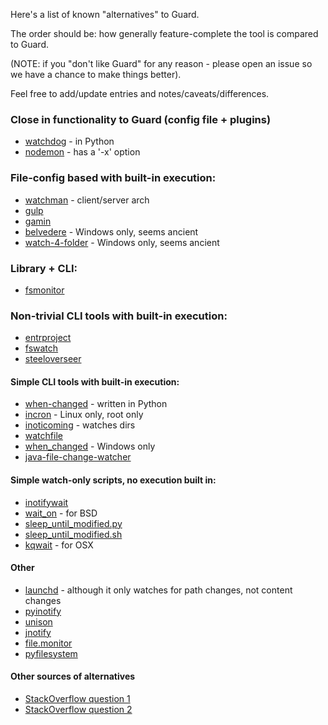 Here's a list of known "alternatives" to Guard.

The order should be: how generally feature-complete the tool is compared to Guard.

(NOTE: if you "don't like Guard" for any reason - please open an issue so we have a chance to make things better).

Feel free to add/update entries and notes/caveats/differences.

### Close in functionality to Guard (config file + plugins)
- [watchdog](https://github.com/gorakhargosh/watchdog) - in Python
- [nodemon](https://github.com/remy/nodemon) - has a '-x' option

### File-config based with built-in execution:
- [watchman](https://facebook.github.io/watchman/) - client/server arch
- [gulp](https://github.com/gulpjs/gulp/blob/master/docs/getting-started.md)
- [gamin](https://people.gnome.org/~veillard/gamin/config.html)
- [belvedere](http://lifehacker.com/341950/belvedere-automates-your-self-cleaning-pc) - Windows only, seems ancient
- [watch-4-folder](http://leelusoft.blogspot.in/2011/10/watch-4-folder-23.html) - Windows only, seems ancient

### Library + CLI:
- [fsmonitor](https://www.npmjs.com/package/fsmonitor)

### Non-trivial CLI tools with built-in execution:
- [entrproject](http://entrproject.org/)
- [fswatch](https://github.com/emcrisostomo/fswatch)
- [steeloverseer](https://github.com/steeloverseer/steeloverseer)

#### Simple CLI tools with built-in execution:
- [when-changed](https://github.com/joh/when-changed) - written in Python
- [incron](http://inotify.aiken.cz/?section=incron&page=about&lang=en) - Linux only, root only
- [inoticoming](http://manpages.ubuntu.com/manpages/natty/en/man1/inoticoming.1.html) - watches dirs
- [watchfile](http://swarminglogic.com/jotting/2014_02_watchfile)
- [when_changed](https://github.com/benblamey/when_changed) - Windows only
- [java-file-change-watcher](https://github.com/yankee42/java-file-change-watcher)

#### Simple watch-only scripts, no execution built in:
- [inotifywait](https://github.com/rvoicilas/inotify-tools/wiki)
- [wait_on](https://trac.macports.org/browser/trunk/dports/sysutils/wait_on/Portfile) - for BSD
- [sleep_until_modified.py](https://bitbucket.org/denilsonsa/small_scripts/src/542edd54d290d476603e939027ca654b25487d85/sleep_until_modified.py?at=default)
- [sleep_until_modified.sh](https://bitbucket.org/denilsonsa/small_scripts/src/542edd54d290d476603e939027ca654b25487d85/sleep_until_modified.sh?at=default)
- [kqwait](https://github.com/sschober/kqwait) - for OSX

#### Other
- [launchd](https://en.wikipedia.org/wiki/Launchd) - although it only watches for path changes, not content changes
- [pyinotify](https://github.com/seb-m/pyinotify)
- [unison](https://webdav.seas.upenn.edu/viewvc/unison/trunk/src/fsmonitor.py?view=markup&pathrev=471)
- [jnotify](http://jnotify.sourceforge.net)
- [file.monitor](https://github.com/pke/file.monitor)
- [pyfilesystem](https://github.com/PyFilesystem/pyfilesystem)


#### Other sources of alternatives
- [StackOverflow question 1](http://superuser.com/questions/181517/how-to-execute-a-command-whenever-a-file-changes/778876#778876)
- [StackOverflow question 2](http://stackoverflow.com/questions/1515730/is-there-a-command-like-watch-or-inotifywait-on-the-mac)
